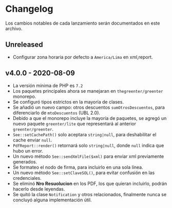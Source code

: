 # Changelog

Los cambios notables de cada lanzamiento serán documentados en este archivo.

## Unreleased
- Configurar zona horaria por defecto a `America/Lima` en xml,report.

## v4.0.0 - 2020-08-09

- La versión mínima de PHP es `7.2`
- Los paquetes principales ahora se manejaran en `thegreenter/greenter` monorepo.
- Se configuró tipos estrictos en la mayoría de clases.
- Se añadió un nuevo campo: otros descuentos `sumOtrosDescuentos`, para diferenciarlo de `mtoDescuentos` (UBL 2.0).
- Debido a que el monorepo incluye la mayoría de paquetes, se agregó un nuevo paquete `greenter/lite` que representará al anterior `greenter/greenter`. 
- `See::setCachePath()` solo aceptara `string|null`, para deshabilitar el cache enviar `null`.
- `PdfReport::render()` retornará solo `string|null`, donde `null` indica que hubo un error.
- Un nuevo método `See::sendXmlFile($xml)` para enviar xml previamente generados.
- Se formateo el nodo de firma, para incluirlo en una sola línea.
- Un nuevo método `See::setClaveSOL()`, para evitar confusión en las credenciales.
- Se eliminó **Nro Resuolucion** en los PDF, los que quieran incluirlo, podrán hacerlo desde leyendas.
- Se quitó la clase `Notification` y otros relacionados, finalmente nunca se concluyó alguna implementación útil.   
